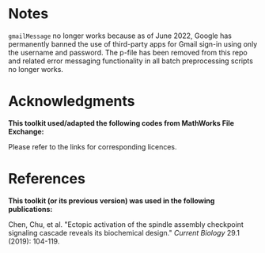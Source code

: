 # Notes
``gmailMessage`` no longer works because as of June 2022, Google has permanently banned the use of third-party apps for Gmail sign-in using only the username and password. The p-file has been removed from this repo and related error messaging functionality in all batch preprocessing scripts no longer works.

# Acknowledgments
**This toolkit used/adapted the following codes from MathWorks File Exchange:**

Please refer to the links for corresponding licences.

# References
**This toolkit (or its previous version) was used in the following publications:**

Chen, Chu, et al. "Ectopic activation of the spindle assembly checkpoint signaling cascade reveals its biochemical design." *Current Biology* 29.1 (2019): 104-119.
